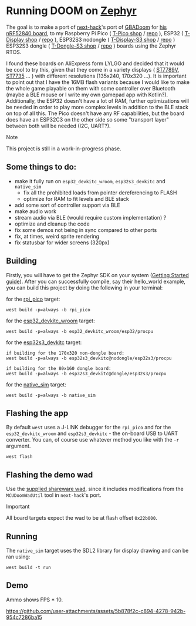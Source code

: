 # Running DOOM on [Zephyr](https://zephyrproject.org/)

The goal is to make a port of [next-hack](https://github.com/next-hack/nRF52840Doom)'s port of [GBADoom](https://github.com/doomhack/GBADoom) for 
[his nRF52840 board](https://next-hack.com/index.php/2021/11/13/porting-doom-to-an-nrf52840-based-usb-bluetooth-le-dongle), to my
Raspberry Pi Pico 
(
	[T-Pico shop](https://lilygo.cc/en-bg/products/t-pico?variant=42295946641589) /
	[repo](https://github.com/Xinyuan-LilyGO/T-PicoC3)
),
ESP32 
(
	[T-Display shop](https://lilygo.cc/en-bg/products/lilygo%C2%AE-ttgo-t-display-1-14-inch-lcd-esp32-control-board) /
	[repo](https://github.com/Xinyuan-LilyGO/TTGO-T-Display)
),
ESP32S3 nodongle
(
	[T-Display-S3 shop](https://lilygo.cc/products/t-display-s3?variant=42284559827125) /
	[repo](https://github.com/Xinyuan-LilyGO/T-Display-S3)
)
ESP32S3 dongle
(
	[T-Dongle-S3 shop](https://lilygo.cc/products/t-dongle-s3) /
	[repo](https://github.com/Xinyuan-LilyGO/T-Dongle-S3/)
)
boards using the Zephyr RTOS. 

I found these boards on AliExpress form LYLGO and decided that it would be cool to try this, 
given that they come in a variety displays 
(
	[ST7789V](https://newhavendisplay.com/content/datasheets/ST7789V.pdf),
	[ST7735](https://www.displayfuture.com/Display/datasheet/controller/ST7735.pdf)
	...
)
with different resolutions (135x240, 170x320 ...).
It is important to 
point out that I have the 16MB flash variants because I would like to make the whole game playable on 
them with some controller over Bluetooth (maybe a BLE mouse or I write my own gamepad app with Kotlin?). 
Additionally, the ESP32 doesn't have a lot of RAM, further optimizations will be needed in order to 
play more complex levels in addition to the BLE stack on top of all this. The Pico doesn't have any RF
capabilities, but the board does have an ESP32C3 on the other side so some "transport layer" between both
will be needed (I2C, UART?).

> [!NOTE]
> This project is still in a work-in-progress phase.

## Some things to do:
- make it fully run on `esp32_devkitc_wroom`, `esp32s3_devkitc` and `native_sim`
	- fix all the prohibited loads from pointer dereferencing to FLASH
	- optimize for RAM to fit levels and BLE stack
- add some sort of controller support via BLE
- make audio work
- stream audio via BLE (would require custom implementation) ?
- optimize and cleanup the code
- fix some demos not being in sync compared to other ports
- fix, at times, weird sprite rendering
- fix statusbar for wider screens (320px)

## Building

Firstly, you will have to get the Zephyr SDK on your system 
([Getting Started guide](https://docs.zephyrproject.org/latest/develop/getting_started/index.html)).
After you can successfully compile, say their hello_world example, you can build this project by doing the following in your terminal:


for the [rpi_pico](https://docs.zephyrproject.org/latest/boards/raspberrypi/rpi_pico/doc/index.html) target:
```
west build -p=always -b rpi_pico
```

for the [esp32_devkitc_wroom](https://docs.zephyrproject.org/latest/boards/espressif/esp32_devkitc_wroom/doc/index.html) target:
```
west build -p=always -b esp32_devkitc_wroom/esp32/procpu
```

for the [esp32s3_devkitc](https://docs.zephyrproject.org/latest/boards/espressif/esp32s3_devkitc/doc/index.html) target:
```
if building for the 170x320 non-dongle board:
west build -p=always -b esp32s3_devkitc@nodongle/esp32s3/procpu

if building for the 80x160 dongle board:
west build -p=always -b esp32s3_devkitc@dongle/esp32s3/procpu
```

for the [native_sim](https://docs.zephyrproject.org/latest/boards/native/native_sim/doc/index.html) target:
```
west build -p=always -b native_sim
```

## Flashing the app

By default `west` uses a J-LINK debugger for the `rpi_pico` and for the `esp32_devkitc_wroom` and `esp32s3_devkitc` - the on-board USB to UART converter. You can, of course use whatever method you like with the `-r` argument.
```
west flash
```

## Flashing the demo wad

Use the [supplied shareware wad](wad/doom1_shareware.wad), since it includes modifications from the `MCUDoomWadUtil` 
tool in `next-hack`'s port. 

> [!IMPORTANT]
> All board targets expect the wad to be at flash offset `0x22b000`.

## Running

The `native_sim` target uses the SDL2 library for display drawing and can be ran using:
```
west build -t run
```

## Demo

Ammo shows FPS * 10.

https://github.com/user-attachments/assets/5b878f2c-c894-4278-942b-954c7286ba15
